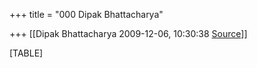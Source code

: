+++
title = "000 Dipak Bhattacharya"

+++
[[Dipak Bhattacharya	2009-12-06, 10:30:38 [Source](https://groups.google.com/g/bvparishat/c/y8EqQLtp4YI)]]



[TABLE]

